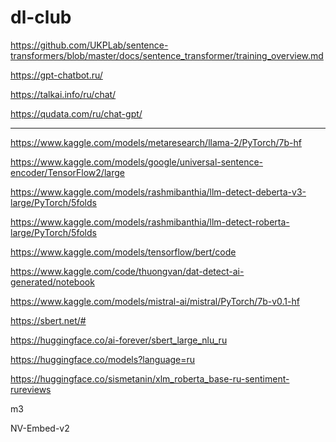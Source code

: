 # dl-club

https://github.com/UKPLab/sentence-transformers/blob/master/docs/sentence_transformer/training_overview.md

https://gpt-chatbot.ru/

https://talkai.info/ru/chat/

https://qudata.com/ru/chat-gpt/


_________________


https://www.kaggle.com/models/metaresearch/llama-2/PyTorch/7b-hf

https://www.kaggle.com/models/google/universal-sentence-encoder/TensorFlow2/large

https://www.kaggle.com/models/rashmibanthia/llm-detect-deberta-v3-large/PyTorch/5folds

https://www.kaggle.com/models/rashmibanthia/llm-detect-roberta-large/PyTorch/5folds

https://www.kaggle.com/models/tensorflow/bert/code

https://www.kaggle.com/code/thuongvan/dat-detect-ai-generated/notebook

https://www.kaggle.com/models/mistral-ai/mistral/PyTorch/7b-v0.1-hf

https://sbert.net/#

https://huggingface.co/ai-forever/sbert_large_nlu_ru

https://huggingface.co/models?language=ru

https://huggingface.co/sismetanin/xlm_roberta_base-ru-sentiment-rureviews

m3

NV-Embed-v2
